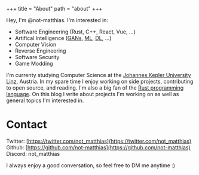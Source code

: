 +++
title = "About"
path = "about"
+++

Hey, I'm @not-matthias. I'm interested in:
- Software Engineering (Rust, C++, React, Vue, ...)
- Artifical Intelligence ([GANs](https://en.wikipedia.org/wiki/Generative_adversarial_network), [ML](https://en.wikipedia.org/wiki/Machine_learning), [DL](https://en.wikipedia.org/wiki/Deep_learning), ...)
- Computer Vision
- Reverse Engineering
- Software Security
- Game Modding

I'm currenty studying Computer Science at the [Johannes Kepler University Linz](https://jku.at), Austria. In my spare time I enjoy working on side projects, contributing to open source, and reading. I'm also a big fan of the [Rust programming language](https://www.rust-lang.org). On this blog I write about projects I'm working on as well as general topics I'm interested in.

# Contact

Twitter: [https://twitter.com/not_matthias](https://twitter.com/not_matthias) <br />
Github: [https://github.com/not-matthias](https://github.com/not-matthias) <br />
Discord: not_matthias <br />

I always enjoy a good conversation, so feel free to DM me anytime :)
